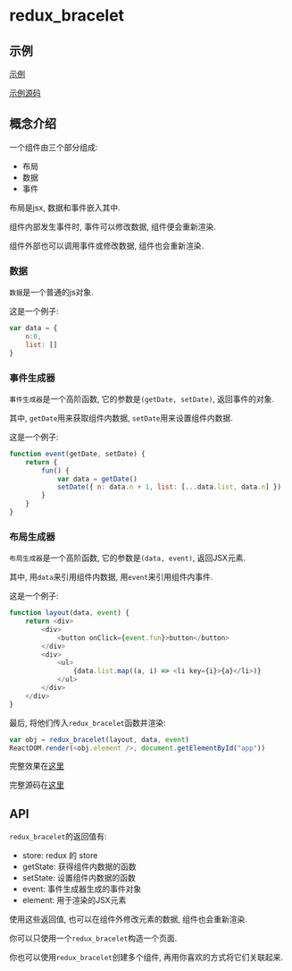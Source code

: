 # redux_bracelet

## 示例

[示例](https://lsby.github.io/redux_bracelet/demo/demo_01.html)

[示例源码](https://github.com/lsby/redux_bracelet/blob/main/demo/demo_01.html)

## 概念介绍

一个组件由三个部分组成:

- 布局
- 数据
- 事件

布局是jsx, 数据和事件嵌入其中.

组件内部发生事件时, 事件可以修改数据, 组件便会重新渲染.

组件外部也可以调用事件或修改数据, 组件也会重新渲染.

### 数据

`数据`是一个普通的js对象.

这是一个例子:

```js
var data = {
    n:0,
    list: []
}
```

### 事件生成器

`事件生成器`是一个高阶函数, 它的参数是`(getDate, setDate)`, 返回事件的对象.

其中, `getDate`用来获取组件内数据, `setDate`用来设置组件内数据.

这是一个例子:

```js
function event(getDate, setDate) {
    return {
        fun() {
            var data = getDate()
            setDate({ n: data.n + 1, list: [...data.list, data.n] })
        }
    }
}
```

### 布局生成器

`布局生成器`是一个高阶函数, 它的参数是`(data, event)`, 返回JSX元素.

其中, 用`data`来引用组件内数据, 用`event`来引用组件内事件.

这是一个例子:

```js
function layout(data, event) {
    return <div>
        <div>
            <button onClick={event.fun}>button</button>
        </div>
        <div>
            <ul>
                {data.list.map((a, i) => <li key={i}>{a}</li>)}
            </ul>
        </div>
    </div>
}
```

最后, 将他们传入`redux_bracelet`函数并渲染:

```js
var obj = redux_bracelet(layout, data, event)
ReactDOM.render(<obj.element />, document.getElementById("app"))
```

完整效果在[这里](https://lsby.github.io/redux_bracelet/demo/demo_00.html)

完整源码在[这里](https://github.com/lsby/redux_bracelet/blob/main/demo/demo_00.html)

## API

`redux_bracelet`的返回值有:

- store: redux 的 store
- getState: 获得组件内数据的函数
- setState: 设置组件内数据的函数
- event: 事件生成器生成的事件对象
- element: 用于渲染的JSX元素

使用这些返回值, 也可以在组件外修改元素的数据, 组件也会重新渲染.

你可以只使用一个`redux_bracelet`构造一个页面.

你也可以使用`redux_bracelet`创建多个组件, 再用你喜欢的方式将它们关联起来.
